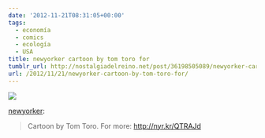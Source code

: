 ```yaml
---
date: '2012-11-21T08:31:05+00:00'
tags:
  - economía
  - comics
  - ecología
  - USA
title: newyorker cartoon by tom toro for
tumblr_url: http://nostalgiadelreino.net/post/36198505089/newyorker-cartoon-by-tom-toro-for
url: /2012/11/21/newyorker-cartoon-by-tom-toro-for/
---
```


<img src="/tumblr_files/tumblr_mdr47m959q1qav5oho1_500.gif"/><br/><p><a class="tumblr_blog" href="http://newyorker.tumblr.com/post/36189843962/cartoon-by-tom-toro-for">newyorker</a>:</p>
<blockquote>
<p>Cartoon by Tom Toro. For more: <a href="http://nyr.kr/QTRAJd">http://nyr.kr/QTRAJd</a></p>
</blockquote>